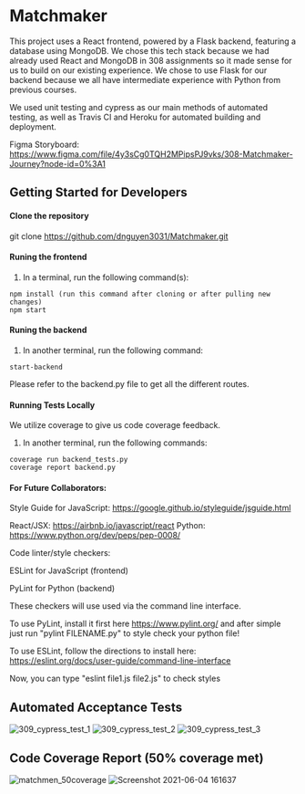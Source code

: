 # Matchmaker

This project uses a React frontend, powered by a Flask backend, featuring a database using MongoDB. We chose this tech stack because we had already used React and MongoDB in 308 assignments so it made sense for us to build on our existing experience. We chose to use Flask for our backend because we all have intermediate experience with Python from previous courses.

We used unit testing and cypress as our main methods of automated testing, as well as Travis CI and Heroku for automated building and deployment.

Figma Storyboard:
https://www.figma.com/file/4y3sCg0TQH2MPipsPJ9vks/308-Matchmaker-Journey?node-id=0%3A1


## Getting Started for Developers

#### Clone the repository

git clone https://github.com/dnguyen3031/Matchmaker.git

#### Runing the frontend

1. In a terminal, run the following command(s):
```
npm install (run this command after cloning or after pulling new changes)
npm start
```
#### Runing the backend

1. In another terminal, run the following command:
```
start-backend
```
Please refer to the backend.py file to get all the different routes.


#### Running Tests Locally

We utilize coverage to give us code coverage feedback.

1. In another terminal, run the following commands:
```
coverage run backend_tests.py
coverage report backend.py
```

#### For Future Collaborators:

Style Guide for JavaScript: https://google.github.io/styleguide/jsguide.html

React/JSX: https://airbnb.io/javascript/react
Python: https://www.python.org/dev/peps/pep-0008/

Code linter/style checkers:

ESLint for JavaScript (frontend)

PyLint for Python (backend)

These checkers will use used via the command line interface.

To use PyLint, install it first here https://www.pylint.org/ and after simple just run "pylint FILENAME.py" to style check your python file!

To use ESLint, follow the directions to install here: https://eslint.org/docs/user-guide/command-line-interface

Now, you can type "eslint file1.js file2.js" to check styles


## Automated Acceptance Tests

![309_cypress_test_1](https://user-images.githubusercontent.com/26192953/120852651-554a4e80-c52f-11eb-984b-56211bfd9afa.png)
![309_cypress_test_2](https://user-images.githubusercontent.com/26192953/120852725-727f1d00-c52f-11eb-9c40-51eb0e9eb481.png)
![309_cypress_test_3](https://user-images.githubusercontent.com/26192953/120852735-757a0d80-c52f-11eb-8120-d9b1f2a54de1.png)

## Code Coverage Report (50% coverage met)

![matchmen_50coverage](https://user-images.githubusercontent.com/26192953/120853057-f5a07300-c52f-11eb-9f6c-db095931a5a5.JPG)
![Screenshot 2021-06-04 161637](https://user-images.githubusercontent.com/55599092/120872792-8a1ccc80-c554-11eb-8bf1-d1adcd297dd8.jpg)




